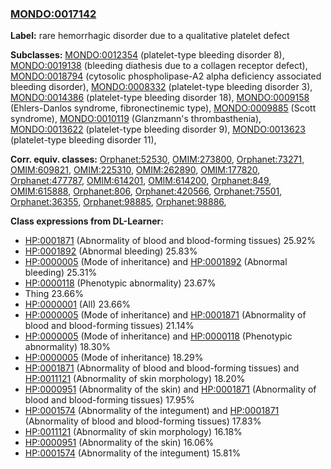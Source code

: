 
### [MONDO:0017142](http://purl.obolibrary.org/obo/MONDO_0017142)
**Label:** rare hemorrhagic disorder due to a qualitative platelet defect

**Subclasses:** [MONDO:0012354](http://purl.obolibrary.org/obo/MONDO_0012354) (platelet-type bleeding disorder 8), [MONDO:0019138](http://purl.obolibrary.org/obo/MONDO_0019138) (bleeding diathesis due to a collagen receptor defect), [MONDO:0018794](http://purl.obolibrary.org/obo/MONDO_0018794) (cytosolic phospholipase-A2 alpha deficiency associated bleeding disorder), [MONDO:0008332](http://purl.obolibrary.org/obo/MONDO_0008332) (platelet-type bleeding disorder 3), [MONDO:0014386](http://purl.obolibrary.org/obo/MONDO_0014386) (platelet-type bleeding disorder 18), [MONDO:0009158](http://purl.obolibrary.org/obo/MONDO_0009158) (Ehlers-Danlos syndrome, fibronectinemic type), [MONDO:0009885](http://purl.obolibrary.org/obo/MONDO_0009885) (Scott syndrome), [MONDO:0010119](http://purl.obolibrary.org/obo/MONDO_0010119) (Glanzmann's thrombasthenia), [MONDO:0013622](http://purl.obolibrary.org/obo/MONDO_0013622) (platelet-type bleeding disorder 9), [MONDO:0013623](http://purl.obolibrary.org/obo/MONDO_0013623) (platelet-type bleeding disorder 11), 

**Corr. equiv. classes:** [Orphanet:52530](http://www.orpha.net/ORDO/Orphanet_52530), [OMIM:273800](http://purl.obolibrary.org/obo/OMIM_273800), [Orphanet:73271](http://www.orpha.net/ORDO/Orphanet_73271), [OMIM:609821](http://purl.obolibrary.org/obo/OMIM_609821), [OMIM:225310](http://purl.obolibrary.org/obo/OMIM_225310), [OMIM:262890](http://purl.obolibrary.org/obo/OMIM_262890), [OMIM:177820](http://purl.obolibrary.org/obo/OMIM_177820), [Orphanet:477787](http://www.orpha.net/ORDO/Orphanet_477787), [OMIM:614201](http://purl.obolibrary.org/obo/OMIM_614201), [OMIM:614200](http://purl.obolibrary.org/obo/OMIM_614200), [Orphanet:849](http://www.orpha.net/ORDO/Orphanet_849), [OMIM:615888](http://purl.obolibrary.org/obo/OMIM_615888), [Orphanet:806](http://www.orpha.net/ORDO/Orphanet_806), [Orphanet:420566](http://www.orpha.net/ORDO/Orphanet_420566), [Orphanet:75501](http://www.orpha.net/ORDO/Orphanet_75501), [Orphanet:36355](http://www.orpha.net/ORDO/Orphanet_36355), [Orphanet:98885](http://www.orpha.net/ORDO/Orphanet_98885), [Orphanet:98886](http://www.orpha.net/ORDO/Orphanet_98886), 

**Class expressions from DL-Learner:**

- [HP:0001871](http://purl.obolibrary.org/obo/HP_0001871) (Abnormality of blood and blood-forming tissues) 25.92%
- [HP:0001892](http://purl.obolibrary.org/obo/HP_0001892) (Abnormal bleeding) 25.83%
- [HP:0000005](http://purl.obolibrary.org/obo/HP_0000005) (Mode of inheritance) and [HP:0001892](http://purl.obolibrary.org/obo/HP_0001892) (Abnormal bleeding) 25.31%
- [HP:0000118](http://purl.obolibrary.org/obo/HP_0000118) (Phenotypic abnormality) 23.67%
- Thing 23.66%
- [HP:0000001](http://purl.obolibrary.org/obo/HP_0000001) (All) 23.66%
- [HP:0000005](http://purl.obolibrary.org/obo/HP_0000005) (Mode of inheritance) and [HP:0001871](http://purl.obolibrary.org/obo/HP_0001871) (Abnormality of blood and blood-forming tissues) 21.14%
- [HP:0000005](http://purl.obolibrary.org/obo/HP_0000005) (Mode of inheritance) and [HP:0000118](http://purl.obolibrary.org/obo/HP_0000118) (Phenotypic abnormality) 18.30%
- [HP:0000005](http://purl.obolibrary.org/obo/HP_0000005) (Mode of inheritance) 18.29%
- [HP:0001871](http://purl.obolibrary.org/obo/HP_0001871) (Abnormality of blood and blood-forming tissues) and [HP:0011121](http://purl.obolibrary.org/obo/HP_0011121) (Abnormality of skin morphology) 18.20%
- [HP:0000951](http://purl.obolibrary.org/obo/HP_0000951) (Abnormality of the skin) and [HP:0001871](http://purl.obolibrary.org/obo/HP_0001871) (Abnormality of blood and blood-forming tissues) 17.95%
- [HP:0001574](http://purl.obolibrary.org/obo/HP_0001574) (Abnormality of the integument) and [HP:0001871](http://purl.obolibrary.org/obo/HP_0001871) (Abnormality of blood and blood-forming tissues) 17.83%
- [HP:0011121](http://purl.obolibrary.org/obo/HP_0011121) (Abnormality of skin morphology) 16.18%
- [HP:0000951](http://purl.obolibrary.org/obo/HP_0000951) (Abnormality of the skin) 16.06%
- [HP:0001574](http://purl.obolibrary.org/obo/HP_0001574) (Abnormality of the integument) 15.81%


